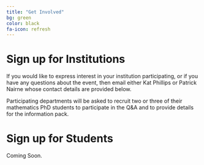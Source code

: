 ```yaml
---
title: "Get Involved"
bg: green
color: black
fa-icon: refresh
---
```


# Sign up for Institutions


If you would like to express interest in your institution participating, or if you have any questions about the event, then email either Kat Phillips or Patrick Nairne whose contact details are provided below.

Participating departments will be asked to recruit two or three of their mathematics PhD students to participate in the Q&A and to provide details for the information pack.

# Sign up for Students

Coming Soon.